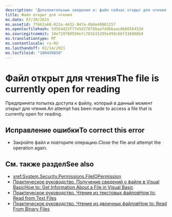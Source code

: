 ```yaml
---
description: 'Дополнительные сведения о: файл сейчас открыт для чтения'
title: Файл открыт для чтения
ms.date: 07/20/2015
ms.assetid: 7f662a68-021a-4432-947a-6bde48061257
ms.openlocfilehash: 5d564d23f77e5d27876baafddbbaac066656433d
ms.sourcegitcommit: 10e719780594efc781b15295e499c66f316068b8
ms.translationtype: MT
ms.contentlocale: ru-RU
ms.lasthandoff: 02/14/2021
ms.locfileid: "100430850"
---
```

# <a name="the-file-is-currently-open-for-reading"></a><span data-ttu-id="542a5-103">Файл открыт для чтения</span><span class="sxs-lookup"><span data-stu-id="542a5-103">The file is currently open for reading</span></span>

<span data-ttu-id="542a5-104">Предпринята попытка доступа к файлу, который в данный момент открыт для чтения.</span><span class="sxs-lookup"><span data-stu-id="542a5-104">An attempt has been made to access a file that is currently open for reading.</span></span>  
  
## <a name="to-correct-this-error"></a><span data-ttu-id="542a5-105">Исправление ошибки</span><span class="sxs-lookup"><span data-stu-id="542a5-105">To correct this error</span></span>  
  
- <span data-ttu-id="542a5-106">Закройте файл и повторите операцию.</span><span class="sxs-lookup"><span data-stu-id="542a5-106">Close the file and attempt the operation again.</span></span>  
  
## <a name="see-also"></a><span data-ttu-id="542a5-107">См. также раздел</span><span class="sxs-lookup"><span data-stu-id="542a5-107">See also</span></span>

- <xref:System.Security.Permissions.FileIOPermission>
- <span data-ttu-id="542a5-108">[Практическое руководство. Получение сведений о файле в Visual Basic](/previous-versions/visualstudio/visual-studio-2010/abtzf6f7(v=vs.100))</span><span class="sxs-lookup"><span data-stu-id="542a5-108">[How to: Get Information About a File in Visual Basic](/previous-versions/visualstudio/visual-studio-2010/abtzf6f7(v=vs.100))</span></span>
- [<span data-ttu-id="542a5-109">Практическое руководство. Чтение из текстовых файлов</span><span class="sxs-lookup"><span data-stu-id="542a5-109">How to: Read from Text Files</span></span>](../developing-apps/programming/drives-directories-files/how-to-read-from-text-files.md)
- [<span data-ttu-id="542a5-110">Практическое руководство. Чтение из двоичных файлов</span><span class="sxs-lookup"><span data-stu-id="542a5-110">How to: Read From Binary Files</span></span>](../developing-apps/programming/drives-directories-files/how-to-read-from-binary-files.md)
